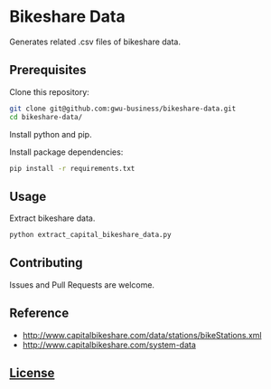 # Bikeshare Data

Generates related .csv files of bikeshare data.

## Prerequisites

Clone this repository:

```` sh
git clone git@github.com:gwu-business/bikeshare-data.git
cd bikeshare-data/
````

Install python and pip.

Install package dependencies:

```` sh
pip install -r requirements.txt
````

## Usage

Extract bikeshare data.

```` sh
python extract_capital_bikeshare_data.py
````

## Contributing

Issues and Pull Requests are welcome.

## Reference

  + http://www.capitalbikeshare.com/data/stations/bikeStations.xml
  + http://www.capitalbikeshare.com/system-data

## [License](LICENSE.md)

